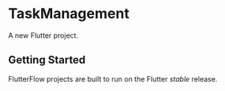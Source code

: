 # TaskManagement

A new Flutter project.

## Getting Started

FlutterFlow projects are built to run on the Flutter _stable_ release.
